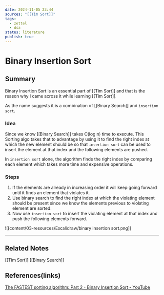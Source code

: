 ```yaml
---
date: 2024-11-05 23:44
sources: "[[Tim Sort]]"
tags:
  - zettel
  - dsa
status: literature
publish: true
---
```

# Binary Insertion Sort

## Summary
Binary Insertion Sort is an essential part of [[Tim Sort]] and that is the reason why I came across it while learning [[Tim Sort]].

As the name suggests it is a combination of [[Binary Search]] and `insertion sort`.

### Idea
Since we know [[Binary Search]] takes O(log n) time to execute. This Sorting algo takes that to advantage by using it to find the right index at which the new element should be so that `insertion sort` can be used to insert the element at that index and the following elements are pushed.

In `insertion sort` alone, the algorithm finds the right index by comparing each element which takes more time and expensive operations.

### Steps
1. If the elements are already in increasing order it will keep going forward until it finds an element that violates it.
2. Use binary search to find the right index at which the violating element should be present since we know the elements previous to violating element are sorted.
3. Now use `insertion sort` to insert the violating element at that index and push the following elements forward.

![[content/03-resources/Excalidraw/binary insertion sort.png]]

---
## Related Notes
[[Tim Sort]]
[[Binary Search]]

## References(links)
[The FASTEST sorting algorithm: Part 2 - Binary Insertion Sort - YouTube](https://www.youtube.com/watch?v=6DOhQyqAAvU)
